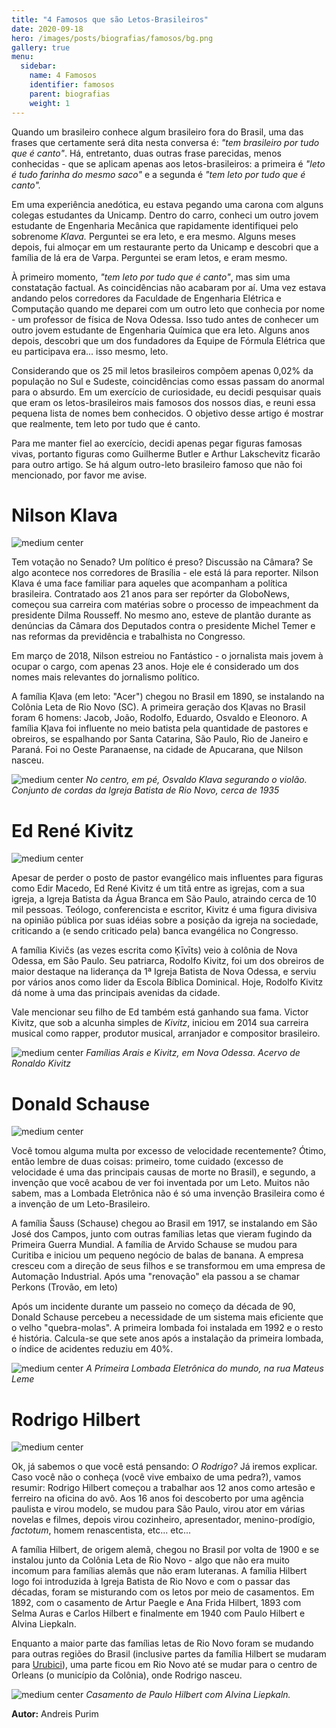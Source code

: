 ```yaml
---
title: "4 Famosos que são Letos-Brasileiros"
date: 2020-09-18
hero: /images/posts/biografias/famosos/bg.png
gallery: true
menu:
  sidebar:
    name: 4 Famosos
    identifier: famosos
    parent: biografias
    weight: 1
---
```


Quando um brasileiro conhece algum brasileiro fora do Brasil, uma das frases que certamente será dita nesta conversa é: _"tem brasileiro por tudo que é canto"_. Há, entretanto, duas outras frase parecidas, menos conhecidas - que se aplicam apenas aos letos-brasileiros: a primeira é _"leto é tudo farinha do mesmo saco"_ e a segunda é _"tem leto por tudo que é canto"._

Em uma experiência anedótica, eu estava pegando uma carona com alguns colegas estudantes da Unicamp. Dentro do carro, conheci um outro jovem estudante de Engenharia Mecânica que rapidamente identifiquei pelo sobrenome _Klava._ Perguntei se era leto, e era mesmo. Alguns meses depois, fui almoçar em um restaurante perto da Unicamp e descobri que a família de lá era de Varpa. Perguntei se eram letos, e eram mesmo.

À primeiro momento, _"tem leto por tudo que é canto"_, mas sim uma constatação factual. As coincidências não acabaram por aí. Uma vez estava andando pelos corredores da Faculdade de Engenharia Elétrica e Computação quando me deparei com um outro leto que conhecia por nome - um professor de física de Nova Odessa. Isso tudo antes de conhecer um outro jovem estudante de Engenharia Química que era leto. Alguns anos depois, descobri que um dos fundadores da Equipe de Fórmula Elétrica que eu participava era... isso mesmo, leto.

Considerando que os 25 mil letos brasileiros compõem apenas 0,02% da população no Sul e Sudeste, coincidências como essas passam do anormal para o absurdo. Em um exercício de curiosidade, eu decidi pesquisar quais que eram os letos-brasileiros mais famosos dos nossos dias, e reuni essa pequena lista de nomes bem conhecidos. O objetivo desse artigo é mostrar que realmente, tem leto por tudo que é canto.

Para me manter fiel ao exercício, decidi apenas pegar figuras famosas vivas, portanto figuras como Guilherme Butler e Arthur Lakschevitz ficarão para outro artigo. Se há algum outro-leto brasileiro famoso que não foi mencionado, por favor me avise.

# Nilson Klava

![medium center](/images/posts/biografias/famosos/klava.jpg)

Tem votação no Senado? Um político é preso? Discussão na Câmara? Se algo acontece nos corredores de Brasília - ele está lá para reporter. Nilson Klava é uma face familiar para aqueles que acompanham a política brasileira. Contratado aos 21 anos para ser repórter da GloboNews, começou sua carreira com matérias sobre o processo de impeachment da presidente Dilma Rousseff. No mesmo ano, esteve de plantão durante as denúncias da Câmara dos Deputados contra o presidente Michel Temer e nas reformas da previdência e trabalhista no Congresso.

Em março de 2018, Nilson estreiou no Fantástico - o jornalista mais jovem à ocupar o cargo, com apenas 23 anos. Hoje ele é considerado um dos nomes mais relevantes do jornalismo político.

A família Kļava (em leto: "Acer") chegou no Brasil em 1890, se instalando na Colônia Leta de Rio Novo (SC). A primeira geração dos Kļavas no Brasil foram 6 homens: Jacob, João, Rodolfo, Eduardo, Osvaldo e Eleonoro. A família Kļava foi influente no meio batista pela quantidade de pastores e obreiros, se espalhando por Santa Catarina, São Paulo, Rio de Janeiro e Paraná. Foi no Oeste Paranaense, na cidade de Apucarana, que Nilson nasceu.

![medium center](/images/posts/biografias/famosos/klava2.jpg)
*No centro, em pé, Osvaldo Klava segurando o violão. Conjunto de cordas da Igreja Batista de Rio Novo, cerca de 1935*

# Ed René Kivitz

![medium center](/images/posts/biografias/famosos/kivitz.jpg)

Apesar de perder o posto de pastor evangélico mais influentes para figuras como Edir Macedo, Ed René Kivitz é um titã entre as igrejas, com a sua igreja, a Igreja Batista da Água Branca em São Paulo, atraindo cerca de 10 mil pessoas. Teólogo, conferencista e escritor, Kivitz é uma figura divisiva na opinião pública por suas idéias sobre a posição da igreja na sociedade, criticando a (e sendo criticado pela) banca evangélica no Congresso. 

A família Kivičs (as vezes escrita como Ķīvīts) veio à colônia de Nova Odessa, em São Paulo. Seu patriarca, Rodolfo Kivitz, foi um dos obreiros de maior destaque na liderança da 1ª Igreja Batista de Nova Odessa, e serviu por vários anos como lider da Escola Bíblica Dominical. Hoje, Rodolfo Kivitz dá nome à uma das principais avenidas da cidade.

Vale mencionar seu filho de Ed também está ganhando sua fama. Victor Kivitz, que sob a alcunha simples de _Kivitz_, iniciou em 2014 sua carreira musical como rapper, produtor musical, arranjador e compositor brasileiro.

![medium center](/images/posts/biografias/famosos/kivitz2.jpg)
*Famílias Arais e Kivitz, em Nova Odessa. Acervo de Ronaldo Kivitz*

# Donald Schause

![medium center](/images/posts/biografias/famosos/schause.jpg)

Você tomou alguma multa por excesso de velocidade recentemente? Ótimo, então lembre de duas coisas: primeiro, tome cuidado (excesso de velocidade é uma das principais causas de morte no Brasil), e segundo, a invenção que você acabou de ver foi inventada por um Leto. Muitos não sabem, mas a Lombada Eletrônica não é só uma invenção Brasileira como é a invenção de um Leto-Brasileiro.

A família Šauss (Schause) chegou ao Brasil em 1917, se instalando em São José dos Campos, junto com outras famílias letas que vieram fugindo da Primeira Guerra Mundial. A família de Arvido Schause se mudou para Curitiba e iniciou um pequeno negócio de balas de banana. A empresa cresceu com a direção de seus filhos e se transformou em uma empresa de Automação Industrial. Após uma "renovação" ela passou a se chamar Perkons (Trovão, em leto)

Após um incidente durante um passeio no começo da década de 90, Donald Schause percebeu a necessidade de um sistema mais eficiente que o velho "quebra-molas". A primeira lombada foi instalada em 1992 e o resto é história. Calcula-se que sete anos após a instalação da primeira lombada, o índice de acidentes reduziu em 40%.

![medium center](/images/posts/biografias/famosos/schause2.jpg)
*A Primeira Lombada Eletrônica do mundo, na rua Mateus Leme*

# Rodrigo Hilbert

![medium center](/images/posts/biografias/famosos/hilbert.jpg)

Ok, já sabemos o que você está pensando: _O Rodrigo?_ Já iremos explicar. Caso você não o conheça (você vive embaixo de uma pedra?), vamos resumir: Rodrigo Hilbert começou a trabalhar aos 12 anos como artesão e ferreiro na oficina do avô. Aos 16 anos foi descoberto por uma agência paulista e virou modelo, se mudou para São Paulo, virou ator em várias novelas e filmes, depois virou cozinheiro, apresentador, menino-prodígio, _factotum_, homem renascentista, etc... etc...

A família Hilbert, de origem alemã, chegou no Brasil por volta de 1900 e se instalou junto da Colônia Leta de Rio Novo - algo que não era muito incomum para famílias alemãs que não eram luteranas. A família Hilbert logo foi introduzida à Igreja Batista de Rio Novo e com o passar das décadas, foram se misturando com os letos por meio de casamentos. Em 1892, com o casamento de Artur Paegle e Ana Frida Hilbert, 1893 com Selma Auras e Carlos Hilbert e finalmente em 1940 com Paulo Hilbert e Alvina Liepkaln.

Enquanto a maior parte das famílias letas de Rio Novo foram se mudando para outras regiões do Brasil (inclusive partes da família Hilbert se mudaram para [Urubici](../../turismo/historia_dos_letos_em_urubici)), uma parte ficou em Rio Novo até se mudar para o centro de Orleans (o município da Colônia), onde Rodrigo nasceu.

![medium center](/images/posts/biografias/famosos/hilbert2.jpg)
*Casamento de Paulo Hilbert com Alvina Liepkaln.*

**Autor:** Andreis Purim

